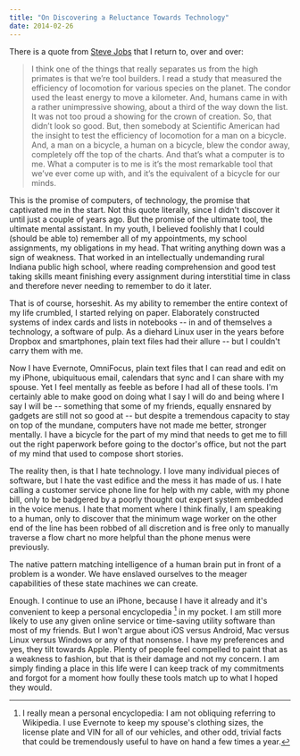 ```yaml
---
title: "On Discovering a Reluctance Towards Technology"
date: 2014-02-26
---
```


There is a quote from [Steve Jobs][ref1] that I return to, over and over:

> I think one of the things that really separates us from the high primates is that we’re tool builders. I read a study that measured the efficiency of locomotion for various species on the planet. The condor used the least energy to move a kilometer. And, humans came in with a rather unimpressive showing, about a third of the way down the list. It was not too proud a showing for the crown of creation. So, that didn’t look so good. But, then somebody at Scientific American had the insight to test the efficiency of locomotion for a man on a bicycle. And, a man on a bicycle, a human on a bicycle, blew the condor away, completely off the top of the charts. And that’s what a computer is to me. What a computer is to me is it’s the most remarkable tool that we’ve ever come up with, and it’s the equivalent of a bicycle for our minds.

This is the promise of computers, of technology, the promise that captivated me in the start. Not this quote literally, since I didn't discover it until just a couple of years ago. But the promise of the ultimate tool, the ultimate mental assistant. In my youth, I believed foolishly that I could (should be able to) remember all of my appointments, my school assignments, my obligations in my head. That writing anything down was a sign of weakness. That worked in an intellectually undemanding rural Indiana public high school, where reading comprehension and good test taking skills meant finishing every assignment during interstitial time in class and therefore never needing to remember to do it later.

That is of course, horseshit. As my ability to remember the entire context of my life crumbled, I started relying on paper. Elaborately constructed systems of index cards and lists in notebooks -- in and of themselves a technology, a software of pulp. As a diehard Linux user in the years before Dropbox and smartphones, plain text files had their allure -- but I couldn't carry them with me.

Now I have Evernote, OmniFocus, plain text files that I can read and edit on my iPhone, ubiquituous email, calendars that sync and I can share with my spouse. Yet I feel mentally as feeble as before I had all of these tools. I'm certainly able to make good on doing what I say I will do and being where I say I will be -- something that some of my friends, equally ensnared by gadgets are still not so good at -- but despite a tremendous capacity to stay on top of the mundane, computers have not made me better, stronger mentally. I have a bicycle for the part of my mind that needs to get me to fill out the right paperwork before going to the doctor's office, but not the part of my mind that used to compose short stories.

The reality then, is that I hate technology. I love many individual pieces of software, but I hate the vast edifice and the mess it has made of us. I hate calling a customer service phone line for help with my cable, with my phone bill, only to be badgered by a poorly thought out expert system embedded in the voice menus. I hate that moment where I think finally, I am speaking to a human, only to discover that the minimum wage worker on the other end of the line has been robbed of all discretion and is free only to manually traverse a flow chart no more helpful than the phone menus were previously.

The native pattern matching intelligence of a human brain put in front of a problem is a wonder. We have enslaved ourselves to the meager capabilities of these state machines we can create.

Enough. I continue to use an iPhone, because I have it already and it's convenient to keep a personal encyclopedia [^1] in my pocket. I am still more likely to use any given online service or time-saving utility software than most of my friends. But I won't argue about iOS versus Android, Mac versus Linux versus Windows or any of that nonsense. I have my preferences and yes, they tilt towards Apple. Plenty of people feel compelled to paint that as a weakness to fashion, but that is their damage and not my concern. I am simply finding a place in this life were I can keep track of my commitments and forgot for a moment how foully these tools match up to what I hoped they would.

[^1]: I really mean a personal encyclopedia: I am not obliquing referring to Wikipedia. I use Evernote to keep my spouse's clothing sizes, the license plate and VIN for all of our vehicles, and other odd, trivial facts that could be tremendously useful to have on hand a few times a year.

[ref1]: http://www.brainpickings.org/index.php/2011/12/21/steve-jobs-bicycle-for-the-mind-1990/
